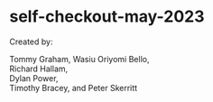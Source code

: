 # self-checkout-may-2023

Created by:

Tommy Graham,
Wasiu Oriyomi Bello,  
Richard Hallam,  
Dylan Power,  
Timothy Bracey,
and Peter Skerritt
